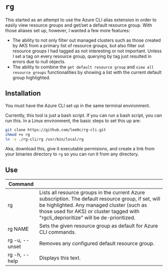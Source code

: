# `rg`

This started as an attempt to use the Azure CLI alias extension in order to easily view resource groups and get/set a default resource group. With those aliases set up, however, I wanted a few more features:

- The ability to not only filter out managed clusters such as those created by AKS from a primary list of resource groups, but also filter out resource groups I had tagged as not interesting or not important. Unless I set a tag on every resource group, querying by tag just resulted in errors due to null objects.
- The ability to combine the `get default resource group` and `view all resource groups` functionalities by showing a list with the current default group highlighted.

## Installation

You must have the Azure CLI set up in the same terminal environment.

Currently, this tool is just a bash script. If you can run a bash script, you can run this. In a Linux environment, the basic steps to set this up are:

```bash
git clone https://github.com/lee0c/rg-cli.git
chmod +x rg
ln -s ./rg-cli/rg /usr/bin/local/rg
```

Aka, download this, give it executable permisions, and create a link from your binaries directory to `rg` so you can run it from any directory.

## Use

| Command | |
| ------- | --- |
| rg | Lists all resource groups in the current Azure subscription. The default resource group, if set, will be highlighted. Any managed cluster (such as those used for AKS) or cluster tagged with "rgcli_deprioritize" will be de-prioritized. |
| rg NAME | Sets the given resource group as default for Azure CLI commands. |
| rg -u, --unset | Removes any configured default resource group. |
| rg -h, --help | Displays this text. |